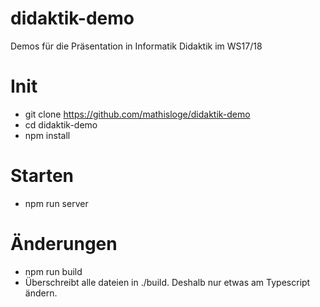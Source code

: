 # didaktik-demo
Demos für die Präsentation in Informatik Didaktik im WS17/18

# Init
* git clone https://github.com/mathisloge/didaktik-demo
* cd didaktik-demo
* npm install

# Starten
* npm run server

# Änderungen
* npm run build
* Überschreibt alle dateien in ./build. Deshalb nur etwas am Typescript ändern. 


